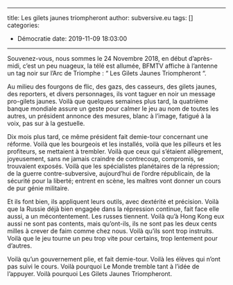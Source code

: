 ---
title: Les gilets jaunes triompheront
author: subversive.eu
tags: []
categories:
  - Démocratie
date: 2019-11-09 18:03:00
-------

Souvenez-vous, nous sommes le 24 Novembre 2018, en début d’après-midi, c’est un peu nuageux, la télé est allumée, BFMTV affiche à l’antenne un tag noir sur l’Arc de Triomphe : “ Les Gilets Jaunes Triompheront “.
<!-- more -->
Au milieu des fourgons de flic, des gazs, des casseurs, des gilets jaunes, des reporters, et divers personnages, ils vont taguer en noir un message pro-gilets jaunes. Voilà que quelques semaines plus tard, la quatrième banque mondiale assure un geste pour calmer le jeu au nom de toutes les autres, un président annonce des mesures, blanc à l’image, fatigué à la voix, pas sur à la gestuelle.

Dix mois plus tard, ce même président fait demie-tour concernant une réforme. Voilà que les bourgeois et les installés, voilà que les pilleurs et les profiteurs, se mettaient à trembler. Voilà que ceux qui s’étaient allègrement, joyeusement, sans ne jamais craindre de contrecoup, compromis, se trouvaient exposés. Voilà que les spécialistes planétaires de la répression; de la guerre contre-subversive, aujourd’hui de l’ordre républicain, de la sécurité pour la liberté; entrent en scène, les maîtres vont donner un cours de pur génie militaire.

Et ils font bien, ils appliquent leurs outils, avec dextérité et précision. Voilà que la Russie déjà bien engagée dans la répression continue, fait face elle aussi, a un mécontentement. Les russes tiennent. Voilà qu’à Hong Kong eux aussi ne sont pas contents, mais qu’ont-ils, ils ne sont pas les deux cents milles à crever de faim comme chez nous. Voilà qu’ils sont trop instruits. Voilà que le jeu tourne un peu trop vite pour certains, trop lentement pour d’autres.

Voilà qu’un gouvernement plie, et fait demie-tour. Voilà les élèves qui n’ont pas suivi le cours. Voilà pourquoi Le Monde tremble tant à l’idée de l’appuyer. Voilà pourquoi Les Gilets Jaunes Triompheront.